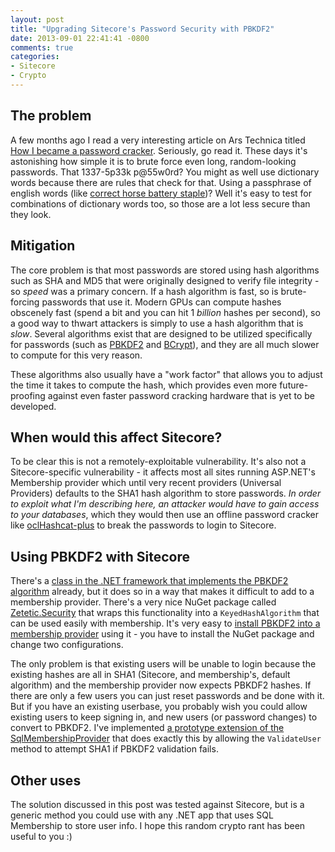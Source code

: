 ```yaml
---
layout: post
title: "Upgrading Sitecore's Password Security with PBKDF2"
date: 2013-09-01 22:41:41 -0800
comments: true
categories: 
- Sitecore 
- Crypto
---
```

## The problem
A few months ago I read a very interesting article on Ars Technica titled [How I became a password cracker](http://arstechnica.com/security/2013/03/how-i-became-a-password-cracker/). Seriously, go read it. These days it's astonishing how simple it is to brute force even long, random-looking passwords. That 1337-5p33k p@55w0rd? You might as well use dictionary words because there are rules that check for that. Using a passphrase of english words (like [correct horse battery staple](https://xkcd.com/936/))? Well it's easy to test for combinations of dictionary words too, so those are a lot less secure than they look.

## Mitigation
The core problem is that most passwords are stored using hash algorithms such as SHA and MD5 that were originally designed to verify file integrity - so _speed_ was a primary concern. If a hash algorithm is fast, so is brute-forcing passwords that use it. Modern GPUs can compute hashes obscenely fast (spend a bit and you can hit 1 _billion_ hashes per second), so a good way to thwart attackers is simply to use a hash algorithm that is _slow_. Several algorithms exist that are designed to be utilized specifically for passwords (such as [PBKDF2](http://en.wikipedia.org/wiki/PBKDF2) and [BCrypt](http://en.wikipedia.org/wiki/Bcrypt)), and they are all much slower to compute for this very reason.

These algorithms also usually have a "work factor" that allows you to adjust the time it takes to compute the hash, which provides even more future-proofing against even faster password cracking hardware that is yet to be developed.

## When would this affect Sitecore?
To be clear this is not a remotely-exploitable vulnerability. It's also not a Sitecore-specific vulnerability - it affects most all sites running ASP.NET's Membership provider which until very recent providers (Universal Providers) defaults to the SHA1 hash algorithm to store passwords. _In order to exploit what I'm describing here, an attacker would have to gain access to your databases_, which they would then use an offline password cracker like [oclHashcat-plus](http://hashcat.net/oclhashcat-plus/) to break the passwords to login to Sitecore.

## Using PBKDF2 with Sitecore
There's a [class in the .NET framework that implements the PBKDF2 algorithm](http://msdn.microsoft.com/en-us/library/system.security.cryptography.rfc2898derivebytes.aspx) already, but it does so in a way that makes it difficult to add to a membership provider. There's a very nice NuGet package called [Zetetic.Security](http://www.nuget.org/packages/Zetetic.Security) that wraps this functionality into a `KeyedHashAlgorithm` that can be used easily with membership. It's very easy to [install PBKDF2 into a membership provider](http://zetetic.net/blog/2012/7/3/secure-password-hashing-for-aspnet-in-one-line.html) using it - you have to install the NuGet package and change two configurations.

The only problem is that existing users will be unable to login because the existing hashes are all in SHA1 (Sitecore, and membership's, default algorithm) and the membership provider now expects PBKDF2 hashes. If there are only a few users you can just reset passwords and be done with it. But if you have an existing userbase, you probably wish you could allow existing users to keep signing in, and new users (or password changes) to convert to PBKDF2. I've implemented [a prototype extension of the SqlMembershipProvider](https://gist.github.com/kamsar/6407742) that does exactly this by allowing the `ValidateUser` method to attempt SHA1 if PBKDF2 validation fails.

## Other uses
The solution discussed in this post was tested against Sitecore, but is a generic method you could use with any .NET app that uses SQL Membership to store user info. I hope this random crypto rant has been useful to you :)
